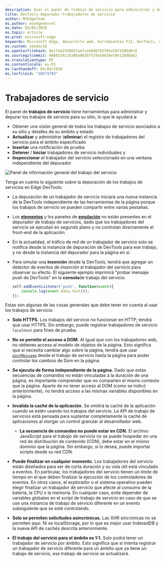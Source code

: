 ```yaml
---
description: Usar el panel de trabajo de servicio para administrar y depurar los trabajos de servicio
title: DevTools-depurador-trabajadores de servicio
author: MSEdgeTeam
ms.author: msedgedevrel
ms.date: 03/05/2020
ms.topic: article
ms.prod: microsoft-edge
keywords: Microsoft Edge, desarrollo web, herramientas F12, DevTools, depuración, depuración, PWA, trabajo del servicio, API de caché
ms.custom: seodec18
ms.openlocfilehash: 8e1fa62358657a47ce40d0742f95a76f2586d0c8
ms.sourcegitcommit: 6860234c25a8be863b7f29a54838e78e120dbb62
ms.translationtype: MT
ms.contentlocale: es-ES
ms.lasthandoff: 04/09/2020
ms.locfileid: "10573793"
---
```

# Trabajadores de servicio

El panel de **trabajos de servicio** tiene herramientas para administrar y depurar los trabajos de servicio para su sitio, lo que le ayudará a:

 - Obtener una visión general de todos los trabajos de servicio asociados a su sitio y detalles de su ámbito y estado
 - **Actualizar** y administrar (**eliminar**) el registro de trabajadores del servicio para el ámbito especificado
 - **Insertar** una notificación de prueba
 - **Detener** / **Iniciar** trabajadores de servicio individuales y
 - **Inspeccionar** el trabajador del servicio seleccionado en una ventana independiente del depurador

![Panel de información general del trabajo del servicio](./media/service_worker.png)

Tenga en cuenta lo siguiente sobre la depuración de los trabajos de servicios en Edge DevTools:

 - La depuración de un trabajador de servicio iniciará una nueva instancia de la DevTools independiente de las herramientas de la página porque los trabajos de servicio se pueden compartir entre varias pestañas.
 - Los [**elementos**](./elements.md) y los paneles de [**emulación**](./emulation.md) no están presentes en el depurador de trabajo de servicios, dado que los trabajadores del servicio se ejecutan en segundo plano y no controlan directamente el front-end de la aplicación.
 - En la actualidad, el tráfico de red de un trabajador de servicio solo se notifica desde la instancia de depuración de DevTools para ese trabajo, y no desde la instancia del depurador para la página en sí.
 - Para simular una **inserción** desde la DevTools, tendrá que agregar un detector de eventos de *inserción* al trabajador del servicio para observar su efecto. El siguiente ejemplo imprimirá "probar mensaje push de DevTools" en la **consola**de trabajo del servicio.

   ```JavaScript
   self.addEventListener('push', function(event){
       console.log(event.data.text());
   });
   ```

Estas son algunas de las cosas generales que debe tener en cuenta al usar los trabajos de servicio:

- **Solo HTTPS.** Los trabajos del servicio no funcionan en HTTP; tendrá que usar HTTPS. Sin embargo, puede registrar trabajadores de servicio `localhost` para fines de prueba.

- **No se permite el acceso a DOM.** Al igual que con los trabajadores web, no obtienes acceso al modelo de objetos de la página. Esto significa que si necesita cambiar algo sobre la página, tendrá que usar [`postMessage`](https://developer.mozilla.org/docs/Web/API/Worker/postMessage) desde el trabajo de servicio hasta la página para poder controlar los cambios de Dom en la página.

- **Se ejecuta de forma independiente de la página.** Dado que estas secuencias de comandos no están vinculadas a la duración de una página, es importante comprender que no comparten el mismo contexto que la página. Aparte de no tener acceso al DOM (como se indicó anteriormente), no tendrá acceso a las mismas variables disponibles en la página.

- **Invalida la caché de la *aplicación*.** Se omitirá la caché de la aplicación cuando se estén usando los trabajos del servicio. La API de trabajo de servicios está pensada para suplantar completamente la caché de aplicaciones al otorgar un control granular al desarrollador web.

  - **La secuencia de comandos no puede estar en CDN.** El archivo JavaScript para el trabajo de servicio no se puede hospedar en una red de distribución de contenido (CDN), debe estar en el mismo dominio que la página. Sin embargo, si lo desea, puede importar scripts desde su red CDN.

- **Puede finalizar en cualquier momento.** Los trabajadores del servicio están diseñados para ser de corta duración y su vida útil está vinculado a eventos. En particular, los trabajadores del servicio tienen un límite de tiempo en el que deben finalizar la ejecución de los controladores de eventos. En otros casos, el explorador o el sistema operativo pueden elegir finalizar un trabajador de servicio que afecte al consumo de la batería, la CPU o la memoria. En cualquier caso, evite depender de variables globales en el script de trabajo de servicio en caso de que se use una instancia de trabajo de servicio diferente en un evento subsiguiente que se esté controlando.

- **Solo se permiten solicitudes asincrónicas.** Las XHR sincrónicas no se permiten aquí. Ni es localStorage, por lo que es mejor usar IndexedDB y la nueva API de cachés descrita anteriormente.

- **El trabajo del servicio para el ámbito es 1:1.** Solo podrá tener un trabajador de servicio por ámbito. Esto significa que si intenta registrar un trabajador de servicio diferente para un ámbito que ya tiene un trabajo de servicio, ese trabajo de servicio se actualizará.
